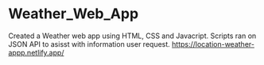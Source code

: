# Weather_Web_App
Created a Weather web app using HTML, CSS and Javacript. Scripts ran on JSON API to asisst with information user request. 
https://location-weather-appp.netlify.app/
